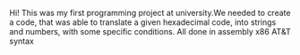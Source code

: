
 Hi! This was my first programming project at university.We needed to create a code, that was able to translate a given hexadecimal code, into strings and numbers, with some specific conditions. 
 All done in assembly x86 AT&T syntax
